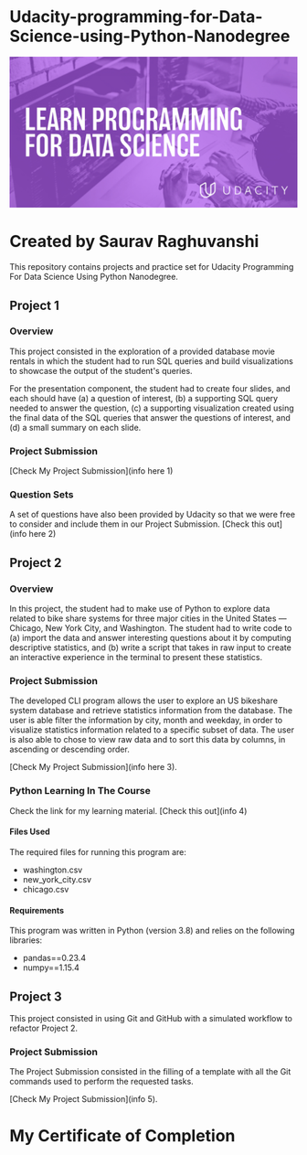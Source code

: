# Udacity-programming-for-Data-Science-using-Python-Nanodegree
<img src="Images/Programming.jpg" width="1000">

# Created by Saurav Raghuvanshi

This repository contains projects and practice set for Udacity Programming For Data Science Using Python Nanodegree.

## Project 1

### Overview

This project consisted in the exploration of a provided database movie rentals in which the student had to run SQL queries and build visualizations to showcase the output of the student's queries.

For the presentation component, the student had to create four slides, and each should have (a) a question of interest, (b) a supporting SQL query needed to answer the question, (c) a supporting visualization created using the final data of the SQL queries that answer the questions of interest, and (d) a small summary on each slide.

### Project Submission

[Check My Project Submission](info here 1)

### Question Sets

A set of questions have also been provided by Udacity so that we were free to consider and include them in our Project Submission.
[Check this out](info here 2)

## Project 2

### Overview

In this project, the student had to make use of Python to explore data related to bike share systems for three major cities in the United States — Chicago, New York City, and Washington. The student had to write code to (a) import the data and answer interesting questions about it by computing descriptive statistics, and (b) write a script that takes in raw input to create an interactive experience in the terminal to present these statistics.

### Project Submission

The developed CLI program allows the user to explore an US bikeshare system database and retrieve statistics information from the database. The user is able filter the information by city, month and weekday, in order to visualize statistics information related to a specific subset of data. The user is also able to chose to view raw data and to sort this data by columns, in ascending or descending order.

[Check My Project Submission](info here 3).
### Python Learning In The Course

Check the link for my learning material.
[Check this out](info 4)

#### Files Used

The required files for running this program are:

* washington.csv
* new_york_city.csv
* chicago.csv

#### Requirements
This program was written in Python (version 3.8) and relies on the following libraries:

* pandas==0.23.4
* numpy==1.15.4

## Project 3

This project consisted in using Git and GitHub with a simulated workflow to refactor Project 2.

### Project Submission

The Project Submission consisted in the filling of a template with all the Git commands used to perform the requested tasks.

[Check My Project Submission](info 5).

# My Certificate of Completion
<submissioin here>
